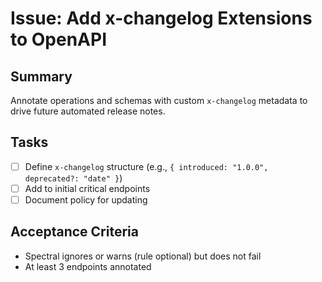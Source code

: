 # Issue: Add x-changelog Extensions to OpenAPI

## Summary
Annotate operations and schemas with custom `x-changelog` metadata to drive future automated release notes.

## Tasks
- [ ] Define `x-changelog` structure (e.g., `{ introduced: "1.0.0", deprecated?: "date" }`)
- [ ] Add to initial critical endpoints
- [ ] Document policy for updating

## Acceptance Criteria
- Spectral ignores or warns (rule optional) but does not fail
- At least 3 endpoints annotated
